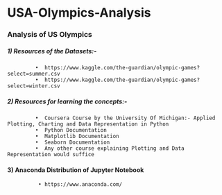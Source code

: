 # USA-Olympics-Analysis
### Analysis of US Olympics 
  
 ##### 1) Resources of the Datasets:-
             •	https://www.kaggle.com/the-guardian/olympic-games?select=summer.csv
             •	https://www.kaggle.com/the-guardian/olympic-games?select=winter.csv
      
      
 ##### 2) Resources for learning the concepts:-
             •	Coursera Course by the University Of Michigan:- Applied Plotting, Charting and Data Representation in Python  
             •	Python Documentation 
             •	Matplotlib Documentation
             •	Seaborn Documentation
             •	Any other course explaining Plotting and Data Representation would suffice
             
             
 #### 3) Anaconda Distribution of Jupyter Notebook 
              •	https://www.anaconda.com/
              
     
     
